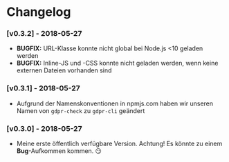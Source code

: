 # Changelog

### [v0.3.2] - 2018-05-27

* **BUGFIX:** URL-Klasse konnte nicht global bei Node.js <10 geladen werden
* **BUGFIX:** Inline-JS und -CSS konnte nicht geladen werden, wenn keine externen Dateien vorhanden sind

### [v0.3.1] - 2018-05-27

* Aufgrund der Namenskonventionen in npmjs.com haben wir unseren Namen von `gdpr-check` zu `gdpr-cli` geändert

### [v0.3.0] - 2018-05-27

* Meine erste öffentlich verfügbare Version. Achtung! Es könnte zu einem **Bug**-Aufkommen kommen. :smirk:
